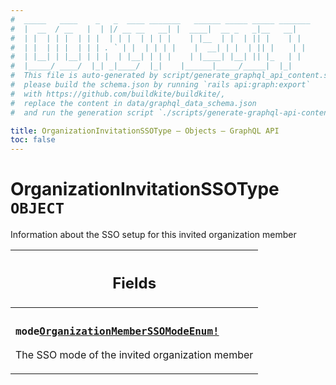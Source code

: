 ```yaml
---
#  _____   ____    _   _  ____ _______   ______ _____ _____ _______
#  |  __  / __   |  | |/ __ __   __| |  ____|  __ _   _|__   __|
#  | |  | | |  | | |  | | |  | | | |    | |__  | |  | || |    | |
#  | |  | | |  | | | . ` | |  | | | |    |  __| | |  | || |    | |
#  | |__| | |__| | | |  | |__| | | |    | |____| |__| || |_   | |
#  |_____/ ____/  |_| _|____/  |_|    |______|_____/_____|  |_|
#  This file is auto-generated by script/generate_graphql_api_content.sh,
#  please build the schema.json by running `rails api:graph:export`
#  with https://github.com/buildkite/buildkite/,
#  replace the content in data/graphql_data_schema.json
#  and run the generation script `./scripts/generate-graphql-api-content.sh`.

title: OrganizationInvitationSSOType – Objects – GraphQL API
toc: false
---
```

<!-- vale off -->
<h1 class="has-pills" data-algolia-exclude>
  OrganizationInvitationSSOType
  <span class="pill pill--object pill--normal-case pill--large"><code>OBJECT</code></span>
</h1>
<!-- vale on -->


Information about the SSO setup for this invited organization member

<table class="responsive-table responsive-table--single-column-rows">
  <thead>
    <th>
      <h2 data-algolia-exclude>Fields</h2>
    </th>
  </thead>
  <tbody>
    <tr><td><h3 class="is-small has-pills"><code>mode</code><a href="/docs/apis/graphql/schemas/enum/organizationmemberssomodeenum" class="pill pill--enum pill--normal-case pill--medium" title="Go to ENUM OrganizationMemberSSOModeEnum"><code>OrganizationMemberSSOModeEnum!</code></a></h3><p>The SSO mode of the invited organization member</p></td></tr>
  </tbody>
</table>
